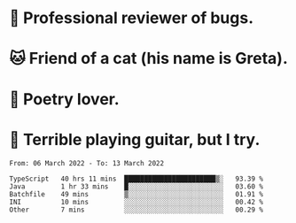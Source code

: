 # 🐛 Professional reviewer of bugs.
# 🐱 Friend of a cat (his name is Greta).
# 📜 Poetry lover.
# 🎸 Terrible playing guitar, but I try.

<!--START_SECTION:waka-->

```text
From: 06 March 2022 - To: 13 March 2022

TypeScript   40 hrs 11 mins  ███████████████████████▒░   93.39 %
Java         1 hr 33 mins    █░░░░░░░░░░░░░░░░░░░░░░░░   03.60 %
Batchfile    49 mins         ▒░░░░░░░░░░░░░░░░░░░░░░░░   01.91 %
INI          10 mins         ░░░░░░░░░░░░░░░░░░░░░░░░░   00.42 %
Other        7 mins          ░░░░░░░░░░░░░░░░░░░░░░░░░   00.29 %
```

<!--END_SECTION:waka-->
